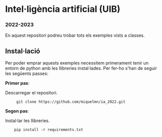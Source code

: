 # Intel·ligència artificial (UIB)
### 2022-2023

En aquest repositori podreu trobar tots els exemples vists a classes.

## Instal·lació

Per poder emprar aquests exemples necessitem primerament tenir un entorn de python amb les 
llibreries instal·lades. Per fer-ho s'han de seguir les següents passes: 

**Primer pas**: 

Descarregar el repositori.
```
     git clone https://github.com/miquelmn/ia_2022.git
```

**Segon pas**:

Instal·lar les llibreries.

```
    pip install -r requirements.txt
```

